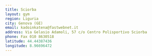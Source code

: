 ```yaml
---
title: Sciorba
layout: gym
region: Liguria
city: Genova (GE)
email: kadoinkatena@fastwebnet.it
address: Via Gelasio Adamoli, 57 c/o Centro Polisportivo Sciorba
phone: Fax 010 8630518
latitude: 44.44387436
longitude: 8.96696472
---
```


